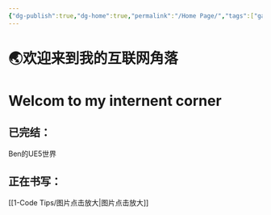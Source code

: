 ```yaml
---
{"dg-publish":true,"dg-home":true,"permalink":"/Home Page/","tags":["gardenEntry"],"dgPassFrontmatter":true}
---
```


# **🌏欢迎来到我的互联网角落**
# Welcom to my internent corner


## 已完结：
Ben的UE5世界


## 正在书写：
[[1-Code Tips/图片点击放大\|图片点击放大]]